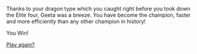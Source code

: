 Thanks to your dragon type which you caught right before you took down the Elite four,
Geeta was a breeze.
You have become the champion, faster and more efficiently than any other champion in history!

You Win!

[Play again?](wake-up.md)